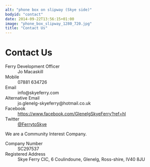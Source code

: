 ```yaml
---
alt: "phone box on slipway (Skye side)"
bodyid: "contact"
date: 2014-09-22T13:56:15+01:00
image: "phone_box_slipway_1280_720.jpg"
title: "Contact Us"
---
```


# Contact Us

<dl>
  <dt>Ferry Development Officer</dt>
  <dd>Jo Macaskill</dd>  
  <dt>Mobile</dt>
  <dd>07881 634726</dd>
  <dt>Email</dt>
  <dd>info@skyeferry.com</dd>
  <dt>Alternative Email</dt>
  <dd>jo.glenelg-skyeferry@hotmail.co.uk</dd>
  <dt>Facebook</dt>
  <dd><a href="https://www.facebook.com/GlenelgSkyeFerry?ref=hl">https://www.facebook.com/GlenelgSkyeFerry?ref=hl</a></dd>
  <dt>Twitter</dt>
  <dd><a href="https://twitter.com/FerrytoSkye">@FerrytoSkye</a></dd>
</dl>

We are a Community Interest Company.

<dl>
  <dt>Company Number</dt>
  <dd>SC297537</dd>
  <dt>Registered Address</dt>
  <dd>Skye Ferry CIC, 6 Coulindoune, Glenelg, Ross-shire, IV40 8JU</dd>
</dl>
